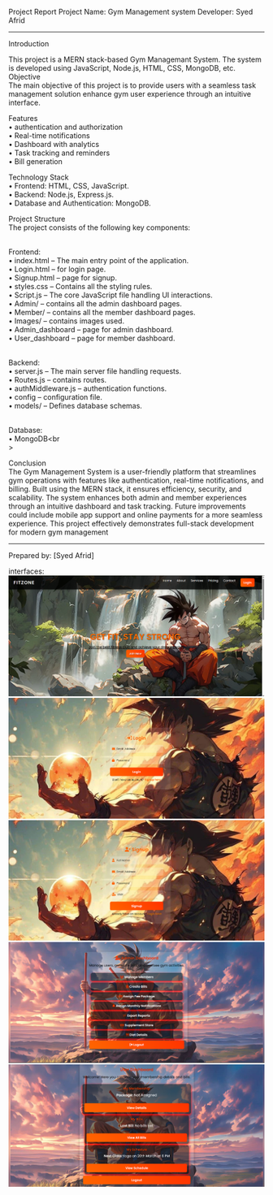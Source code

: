Project Report
Project Name: Gym Management system
Developer: Syed Afrid
________________________________________
Introduction
 
This project is a MERN stack-based Gym Managemant System. The system is developed using JavaScript, Node.js, HTML, CSS, MongoDB, etc.<br>
Objective<br>
The main objective of this project is to provide users with a seamless task management solution enhance gym user experience through an intuitive interface.

Features<br>
•	authentication and authorization<br>
•	Real-time notifications<br>
•	Dashboard with analytics<br>
•	Task tracking and reminders<br>
•	Bill generation<br>

Technology Stack<br>
•	Frontend:  HTML, CSS, JavaScript.<br>
•	Backend: Node.js, Express.js.<br>
•	Database and Authentication: MongoDB.<br>

Project Structure<br>
The project consists of the following key components:<br><br>

Frontend:<br>
•	index.html – The main entry point of the application.<br>
•	Login.html – for login page.<Br>
•	Signup.html – page for signup.<br>
•	styles.css – Contains all the styling rules.<br>
•	Script.js – The core JavaScript file handling UI interactions.<br>
•	Admin/ – contains all the admin dashboard pages.<br>
•	Member/ – contains all the member dashboard pages.<br>
•	Images/ – contains images used.<br>
•	Admin_dashboard – page for admin dashboard.<br>
•	User_dashboard – page for member dashboard.<br><br>

Backend:<br>
•	server.js – The main server file handling requests.<br>
•	Routes.js – contains routes.<br>
•	authMiddleware.js – authentication functions.<br>
•	config – configuration file.<br>
•	models/ – Defines database schemas.<br><br>

Database:<br>
•	MongoDB<br<br>>

Conclusion<br>
The Gym Management System is a user-friendly platform that streamlines gym operations with features like authentication, real-time notifications, and billing. Built using the MERN stack, it ensures efficiency, security, and scalability. The system enhances both admin and member experiences through an intuitive dashboard and task tracking. Future improvements could include mobile app support and online payments for a more seamless experience. This project effectively demonstrates full-stack development for modern gym management
________________________________________
Prepared by: [Syed Afrid]

interfaces: 
![INDEX](<Screenshot 2025-03-22 203659.png>)
![LOGIN](<Screenshot 2025-03-22 203716.png>)
![SIGNUP](<Screenshot 2025-03-22 203735.png>)
![ADMIN_DASHBOARD](<Screenshot 2025-03-22 203427.png>)
![MEMBER_DASHBOARD](<Screenshot 2025-03-22 203806.png>)